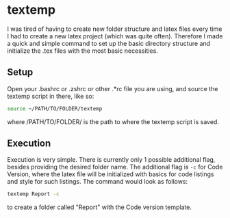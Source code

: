 # textemp

I was tired of having to create new folder structure and latex files every time I had to create a new latex project
(which was quite often). Therefore I made a quick and simple command to set up the basic directory structure
and initialize the .tex files with the most basic necessities.

## Setup

Open your .bashrc or .zshrc or other .*rc file you are using, and source the textemp script in there, like so:

```bash
source ~/PATH/TO/FOLDER/textemp
```

where /PATH/TO/FOLDER/ is the path to where the textemp script is saved.

## Execution

Execution is very simple. There is currently only 1 possible additional flag, besides providing the desired folder name.
The additional flag is ```-c``` for Code Version, where the latex file will be initialized with basics for code listings
and style for such listings.
The command would look as follows:

```bash
textemp Report -c
```

to create a folder called "Report" with the Code version template.
